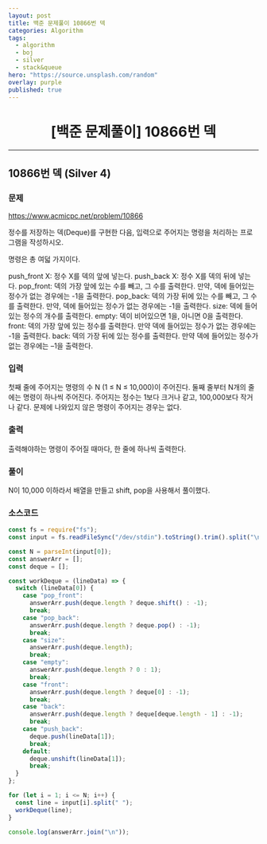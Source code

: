 ```yaml
---
layout: post
title: 백준 문제풀이 10866번 덱
categories: Algorithm
tags:
  - algorithm
  - boj
  - silver
  - stack&queue
hero: "https://source.unsplash.com/random"
overlay: purple
published: true
---
```


# <center>[백준 문제풀이] 10866번 덱</center>

---

## 10866번 덱 (Silver 4)

### 문제

https://www.acmicpc.net/problem/10866

정수를 저장하는 덱(Deque)를 구현한 다음, 입력으로 주어지는 명령을 처리하는 프로그램을 작성하시오.

명령은 총 여덟 가지이다.

push_front X: 정수 X를 덱의 앞에 넣는다.
push_back X: 정수 X를 덱의 뒤에 넣는다.
pop_front: 덱의 가장 앞에 있는 수를 빼고, 그 수를 출력한다. 만약, 덱에 들어있는 정수가 없는 경우에는 -1을 출력한다.
pop_back: 덱의 가장 뒤에 있는 수를 빼고, 그 수를 출력한다. 만약, 덱에 들어있는 정수가 없는 경우에는 -1을 출력한다.
size: 덱에 들어있는 정수의 개수를 출력한다.
empty: 덱이 비어있으면 1을, 아니면 0을 출력한다.
front: 덱의 가장 앞에 있는 정수를 출력한다. 만약 덱에 들어있는 정수가 없는 경우에는 -1을 출력한다.
back: 덱의 가장 뒤에 있는 정수를 출력한다. 만약 덱에 들어있는 정수가 없는 경우에는 –1을 출력한다.

### 입력

첫째 줄에 주어지는 명령의 수 N (1 ≤ N ≤ 10,000)이 주어진다. 둘째 줄부터 N개의 줄에는 명령이 하나씩 주어진다. 주어지는 정수는 1보다 크거나 같고, 100,000보다 작거나 같다. 문제에 나와있지 않은 명령이 주어지는 경우는 없다.

### 출력

출력해야하는 명령이 주어질 때마다, 한 줄에 하나씩 출력한다.

### 풀이

N이 10,000 이하라서 배열을 만들고 shift, pop을 사용해서 풀이했다.

### 소스코드

```js
const fs = require("fs");
const input = fs.readFileSync("/dev/stdin").toString().trim().split("\n");

const N = parseInt(input[0]);
const answerArr = [];
const deque = [];

const workDeque = (lineData) => {
  switch (lineData[0]) {
    case "pop_front":
      answerArr.push(deque.length ? deque.shift() : -1);
      break;
    case "pop_back":
      answerArr.push(deque.length ? deque.pop() : -1);
      break;
    case "size":
      answerArr.push(deque.length);
      break;
    case "empty":
      answerArr.push(deque.length ? 0 : 1);
      break;
    case "front":
      answerArr.push(deque.length ? deque[0] : -1);
      break;
    case "back":
      answerArr.push(deque.length ? deque[deque.length - 1] : -1);
      break;
    case "push_back":
      deque.push(lineData[1]);
      break;
    default:
      deque.unshift(lineData[1]);
      break;
  }
};

for (let i = 1; i <= N; i++) {
  const line = input[i].split(" ");
  workDeque(line);
}

console.log(answerArr.join("\n"));
```
